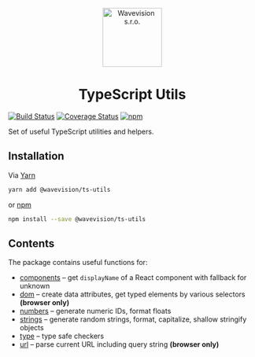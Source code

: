 <p align="center"><a href="https://github.com/wavevision"><img alt="Wavevision s.r.o." src="https://wavevision.com/images/wavevision-logo.png" width="120" /></a></p>
<h1 align="center">TypeScript Utils</h1>

[![Build Status](https://travis-ci.org/wavevision/ts-utils.svg?branch=master)](https://travis-ci.org/wavevision/ts-utils)
[![Coverage Status](https://coveralls.io/repos/github/wavevision/ts-utils/badge.svg?branch=master)](https://coveralls.io/github/wavevision/ts-utils?branch=master)
[![npm](https://img.shields.io/npm/v/@wavevision/ts-utils)](https://www.npmjs.com/package/@wavevision/ts-utils)

Set of useful TypeScript utilities and helpers.

## Installation

Via [Yarn](https://yarnpkg.com)

```bash
yarn add @wavevision/ts-utils
```

or [npm](https://npmjs.com)

```bash
npm install --save @wavevision/ts-utils
```

## Contents

The package contains useful functions for:

- [components](./src/components) – get `displayName` of a React component with fallback for unknown
- [dom](./src/dom) – create data attributes, get typed elements by various selectors **(browser only)**
- [numbers](./src/numbers) – generate numeric IDs, format floats
- [strings](./src/strings) – generate random strings, format, capitalize, shallow stringify objects
- [type](./src/type) – type safe checkers
- [url](./src/url) – parse current URL including query string **(browser only)**
